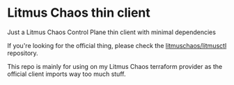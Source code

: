 # Litmus Chaos thin client

Just a Litmus Chaos Control Plane thin client with minimal dependencies

If you're looking for the official thing, please check the [litmuschaos/litmusctl](https://github.com/litmuschaos/litmusctl) repository.

This repo is mainly for using on my Litmus Chaos terraform provider as the official client imports way too much stuff.